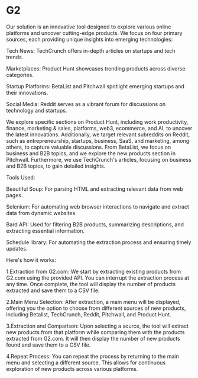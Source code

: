 # G2
Our solution is an innovative tool designed to explore various online platforms and uncover cutting-edge products. We focus on four primary sources, each providing unique insights into emerging technologies:

Tech News: TechCrunch offers in-depth articles on startups and tech trends.

Marketplaces: Product Hunt showcases trending products across diverse categories.

Startup Platforms: BetaList and Pitchwall spotlight emerging startups and their innovations.

Social Media: Reddit serves as a vibrant forum for discussions on technology and startups.

We explore specific sections on Product Hunt, including work productivity, finance, marketing & sales, platforms, web3, ecommerce, and AI, to uncover the latest innovations. Additionally, we target relevant subreddits on Reddit, such as entrepreneurship, startups, business, SaaS, and marketing, among others, to capture valuable discussions. From BetaList, we focus on business and B2B topics, and we explore the new products section in Pitchwall. Furthermore, we use TechCrunch's articles, focusing on business and B2B topics, to gain detailed insights.

Tools Used:

Beautiful Soup: For parsing HTML and extracting relevant data from web pages.

Selenium: For automating web browser interactions to navigate and extract data from dynamic websites.

Bard API: Used for filtering B2B products, summarizing descriptions, and extracting essential information.

Schedule library: For automating the extraction process and ensuring timely updates.

Here's how it works:

1.Extraction from G2.com: We start by extracting existing products from G2.com using the provided API. You can interrupt the extraction process at any time. Once complete, the tool will display the number of products extracted and save them to a CSV file.

2.Main Menu Selection: After extraction, a main menu will be displayed, offering you the option to choose from different sources of new products, including Betalist, TechCrunch, Reddit, Pitchwall, and Product Hunt.

3.Extraction and Comparison: Upon selecting a source, the tool will extract new products from that platform while comparing them with the products extracted from G2.com. It will then display the number of new products found and save them to a CSV file.

4.Repeat Process: You can repeat the process by returning to the main menu and selecting a different source. This allows for continuous exploration of new products across various platforms.
